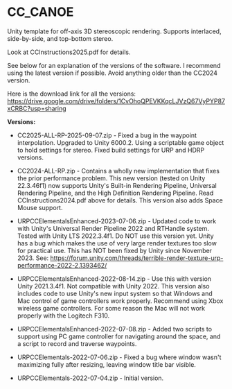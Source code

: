 # CC_CANOE
Unity template for off-axis 3D stereoscopic rendering.
Supports interlaced, side-by-side, and top-bottom stereo.

Look at CCInstructions2025.pdf for details.

See below for an explanation of the versions of the software. I recommend using the latest version if possible. Avoid anything older than the CC2024 version.

Here is the download link for all the versions:
https://drive.google.com/drive/folders/1CvOhoQPEVKKqcLJVzQ67VyPYP87xCRBC?usp=sharing

**Versions:**
- CC2025-ALL-RP-2025-09-07.zip - Fixed a bug in the waypoint interpolation. Upgraded to Unity 6000.2. Using a scriptable game object to hold settings for stereo. Fixed build settings for URP and HDRP versions.
- CC2024-ALL-RP.zip - Contains a wholly new implementation that fixes the prior performance problem. This new version (tested on Unity 22.3.46f1) now supports Unity's Built-in Rendering Pipeline, Universal Rendering Pipeline, and the High Definition Rendering Pipeline. Read CCInstructions2024.pdf above for details. This version also adds Space Mouse support.

- URPCCElementalsEnhanced-2023-07-06.zip - Updated code to work with Unity's Universal Render Pipeline 2022 and RTHandle system. Tested with Unity LTS 2022.3.4f1. Do NOT use this version yet. Unity has a bug which makes the use of very large render textures too slow for practical use. This has NOT been fixed by Unity since November 2023. See: https://forum.unity.com/threads/terrible-render-texture-urp-performance-2022-2.1393462/
- URPCCElementalsEnhanced-2022-08-14.zip - Use this with version Unity 2021.3.4f1. Not compatible with Unity 2022. This version also includes code to use Unity's new input system so that Windows and Mac control of game controllers work properly. Recommend using Xbox wireless game controllers. For some reason the Mac will not work properly with the Logitech F310.
- URPCCElementalsEnhanced-2022-07-08.zip - Added two scripts to support using PC game controller for navigating around the space, and a script to record and traverse waypoints.
- URPCCElementals-2022-07-06.zip - Fixed a bug where window wasn't maximizing fully after resizing, leaving window title bar visible.
- URPCCElementals-2022-07-04.zip - Initial version.
